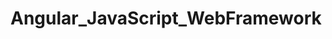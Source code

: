 # Angular_JavaScript_WebFramework   
               
       
    
      
           
     
                
    
    
     
   
